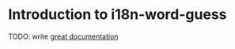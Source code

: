 # Introduction to i18n-word-guess

TODO: write [great documentation](http://jacobian.org/writing/great-documentation/what-to-write/)
